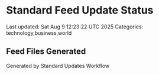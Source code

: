 # Standard Feed Update Status
Last updated: Sat Aug  9 12:23:22 UTC 2025
Categories: technology,business,world

## Feed Files Generated

Generated by Standard Updates Workflow
